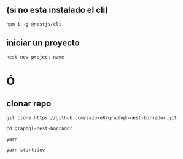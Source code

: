## (si no esta instalado el cli)

```
npm i -g @nestjs/cli
```

## iniciar un proyecto

```
nest new project-name
```

# Ó

## clonar repo

```
git clone https://github.com/sazukeR/graphql-nest-borrador.git
```

```
cd graphql-nest-borrador
```

```
yarn
```

```
yarn start:dev
```
